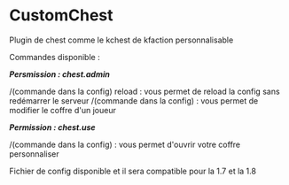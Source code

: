 # CustomChest

Plugin de chest comme le kchest de kfaction personnalisable

Commandes disponible :

***Persmission : chest.admin***

/(commande dans la config) reload : vous permet de reload la config sans redémarrer le serveur
/(commande dans la config) <joueur> : vous permet de modifier le coffre d'un joueur
  
***Permission : chest.use***

/(commande dans la config) : vous permet d'ouvrir votre coffre personnaliser

Fichier de config disponible et il sera compatible pour la 1.7 et la 1.8
